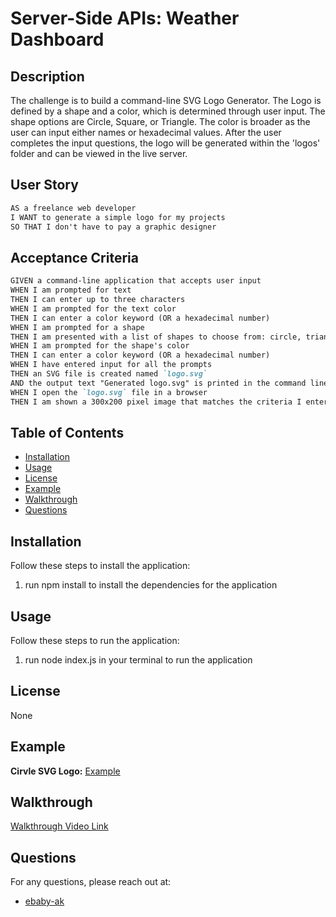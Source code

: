 # Server-Side APIs: Weather Dashboard

## Description

The challenge is to build a command-line SVG Logo Generator. The Logo is defined by a shape and a color, which is determined through user input. The shape options are Circle, Square, or Triangle. The color is broader as the user can input either names or hexadecimal values. After the user completes the input questions, the logo will be generated within the 'logos' folder and can be viewed in the live server.

## User Story

```md
AS a freelance web developer
I WANT to generate a simple logo for my projects
SO THAT I don't have to pay a graphic designer
```

## Acceptance Criteria

```md
GIVEN a command-line application that accepts user input
WHEN I am prompted for text
THEN I can enter up to three characters
WHEN I am prompted for the text color
THEN I can enter a color keyword (OR a hexadecimal number)
WHEN I am prompted for a shape
THEN I am presented with a list of shapes to choose from: circle, triangle, and square
WHEN I am prompted for the shape's color
THEN I can enter a color keyword (OR a hexadecimal number)
WHEN I have entered input for all the prompts
THEN an SVG file is created named `logo.svg`
AND the output text "Generated logo.svg" is printed in the command line
WHEN I open the `logo.svg` file in a browser
THEN I am shown a 300x200 pixel image that matches the criteria I entered
```
## Table of Contents
- [Installation](#installation)
- [Usage](#usage)
- [License](#license)
- [Example](#example)
- [Walkthrough](#walkthrough)
- [Questions](#questions)

## Installation
Follow these steps to install the application:
1. run npm install to install the dependencies for the application

## Usage
Follow these steps to run the application:
1. run node index.js in your terminal to run the application

## License
None


## Example
**Cirvle SVG Logo:**
[Example](./example/svg-circle.png)

## Walkthrough
[Walkthrough Video Link](https://drive.google.com/file/d/12ko_K5TCNubKXvljy0EOCaWCqTkTfVzP/view?usp=sharing)

## Questions
For any questions, please reach out at:
- [ebaby-ak](https://github.com/ebaby-ak)